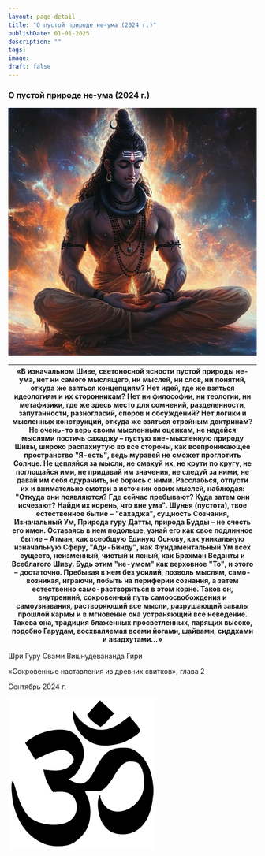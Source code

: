 ```yaml
---
layout: page-detail
title: "О пустой природе не-ума (2024 г.)"
publishDate: 01-01-2025
description: ""
tags:
image:
draft: false
---
```


### О пустой природе не-ума (2024 г.)

![Шива](/upload/medialibrary/c32/1dio5h2kjipznsi1nt4c61kjrqtu7jp1.jpg "Шива")  

| «В изначальном Шиве,  светоносной ясности пустой природы не-ума,  нет ни самого мыслящего, ни мыслей,  ни слов, ни понятий,  откуда же взяться концепциям?  Нет идей, где же взяться идеологиям и их сторонникам?  Нет ни философии, ни теологии, ни метафизики,  где же здесь место для сомнений, разделенности,  запутанности, разногласий, споров и обсуждений?  Нет логики и мысленных конструкций,  откуда же взяться стройным доктринам?  Не очень-то верь своим мысленным оценкам,  не надейся мыслями постичь сахаджу –  пустую вне-мысленную природу Шивы,  широко распахнутую во все стороны,  как всепроникающее пространство "Я-есть",  ведь муравей не сможет проглотить Солнце.  Не цепляйся за мысли,  не смакуй их, не крути по кругу,  не поглощайся ими,  не придавай им значения,  не следуй за ними,  не давай им себя одурачить,  не борись с ними.  Расслабься, отпусти их  и внимательно смотри в источник своих мыслей,  наблюдая: "Откуда они появляются?  Где сейчас пребывают?  Куда затем они исчезают?  Найди их корень, что вне ума".  Шунья (пустота), твое  естественное бытие – "сахаджа",  сущность Сознания,  Изначальный Ум,  Природа гуру Датты,  природа Будды – не счесть его имен.  Оставаясь в нем подольше,  узнай его как свое подлинное бытие – Атман,  как всеобщую Единую Основу,  как уникальную изначальную Сферу, "Ади-Бинду",  как Фундаментальный Ум всех существ,  неизменный, чистый и ясный,  как Брахман Веданты и Всеблагого Шиву.  Будь этим "не-умом" как верховное "То",  и этого – достаточно.  Пребывая в нем без усилий,  позволь мыслям, само-возникая,  играючи, побыть на периферии сознания,  а затем естественно само-раствориться в этом корне.  Таков он, внутренний, сокровенный  путь самоосвобождения и самоузнавания,  растворяющий все мысли,  разрушающий завалы прошлой кармы  и в мгновение ока устраняющий все неведение.  Такова она, традиция блаженных просветленных,  парящих высоко, подобно Гарудам,  восхваляемая всеми йогами,  шайвами, сиддхами и авадхутами…» |
| ------------------------------------------------------------------------------------------------------------------------------------------------------------------------------------------------------------------------------------------------------------------------------------------------------------------------------------------------------------------------------------------------------------------------------------------------------------------------------------------------------------------------------------------------------------------------------------------------------------------------------------------------------------------------------------------------------------------------------------------------------------------------------------------------------------------------------------------------------------------------------------------------------------------------------------------------------------------------------------------------------------------------------------------------------------------------------------------------------------------------------------------------------------------------------------------------------------------------------------------------------------------------------------------------------------------------------------------------------------------------------------------------------------------------------------------------------------------------------------------------------------------------------------------------------------------------------------------------------------------------------------------------------------------------------------------------------------------------------------------------------------------------------------------------------------------------------------------------------------------------------------------------------------------------------------------------------------------------------------------------------------------------------------------------------ |

 Шри Гуру Свами Вишнудевананда Гири

 «Сокровенные наставления из древних свитков», глава 2  

 Сентябрь 2024 г.

![Ом](/upload/medialibrary/4e5/4e59138d7f13f8137afb77ab8ee41988.png "Ом") 
  
  
